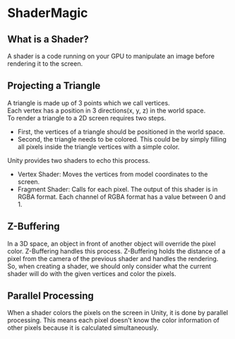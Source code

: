 # ShaderMagic

## What is a Shader?
A shader is a code running on your GPU to manipulate an image before rendering it to the screen.

## Projecting a Triangle
A triangle is made up of 3 points which we call vertices. \
Each vertex has a position in 3 directions(x, y, z) in the world space. \
To render a triangle to a 2D screen requires two steps.
- First, the vertices of a triangle should be positioned in the world space.
- Second, the triangle needs to be colored. This could be by simply filling all pixels inside the triangle vertices with a simple color.

Unity provides two shaders to echo this process.
- Vertex Shader: Moves the vertices from model coordinates to the screen.
- Fragment Shader: Calls for each pixel. The output of this shader is in RGBA format. Each channel of RGBA format has a value between 0 and 1.

## Z-Buffering
In a 3D space, an object in front of another object will override the pixel color. Z-Buffering handles this process.
Z-Buffering holds the distance of a pixel from the camera of the previous shader and handles the rendering. \
So, when creating a shader, we should only consider what the current shader will do with the given vertices and color the pixels.

## Parallel Processing
When a shader colors the pixels on the screen in Unity, it is done by parallel processing. This means each pixel doesn't know the color information of other pixels because it is calculated simultaneously. 